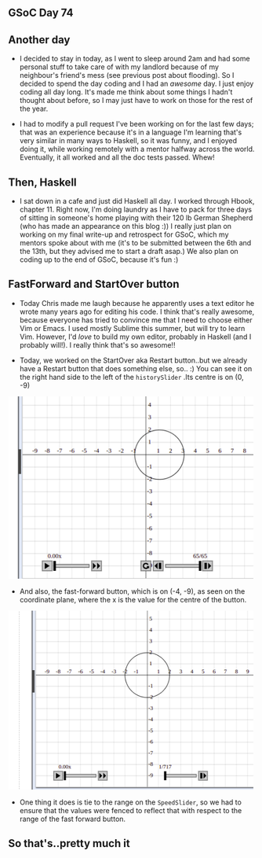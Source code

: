 ## GSoC Day 74

## Another day
 - I decided to stay in today, as I went to sleep around 2am and had some personal stuff to take care
   of with my landlord because of my neighbour's friend's mess (see previous post about flooding). 
   So I decided to spend the day coding
   and I had an *awesome* day. I just enjoy coding all day long. It's made me think about some things
   I hadn't thought about before, so I may just have to work on those for the rest of the year. 
   
 - I had to modify a pull request I've been working on for the last few days;
   that was an experience because it's in a language I'm learning that's
   very similar in many ways to Haskell, so it was funny, and I enjoyed doing it, while working remotely
   with a mentor halfway across the world. Eventually, it all worked and all the doc tests passed. Whew!
   
## Then, Haskell

 - I sat down in a cafe and just did Haskell all day. I worked through Hbook, chapter 11. Right now, I'm
   doing laundry as I have to pack for three days of sitting in someone's home playing with their 120 lb 
   German Shepherd (who has made an appearance on this blog :)) I really just plan on working on my final
   write-up and retrospect for GSoC, which my mentors spoke about with me (it's to be submitted between the
   6th and the 13th, but they advised me to start a draft asap.) We also plan on coding up to the end of
   GSoC, because it's fun :)
   
## FastForward and StartOver button

 - Today Chris made me laugh because he apparently uses a text editor he wrote many years ago for editing
   his code. I think that's really awesome, because everyone has tried to convince me that I need to choose
   either Vim or Emacs. I used mostly Sublime this summer, but will try to learn Vim. However, I'd *love* 
   to build my own editor, probably in Haskell (and I probably will!). I really think that's so awesome!!
   
 - Today, we worked on the StartOver aka Restart button..but we already have a Restart button that does
   something else, so.. :) You can see it on the right hand side to the left of the ```historySlider```
   .Its centre is on (0, -9)
   
 <img src="/images/GSoc_/startover.png" width="500">
 
 - And also, the fast-forward button, which is on (-4, -9), as seen on the coordinate plane, where the
   x is the value for the centre of the button.
 
 <img src="/images/GSoc_/fastforward.png" width="500">
 
 - One thing it does is tie to the range on the ```SpeedSlider```, so we had to ensure that the values
   were fenced to reflect that with respect to the range of the fast forward button.
   
## So that's..pretty much it
